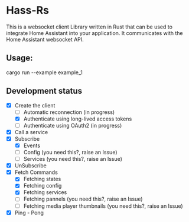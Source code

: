 # Hass-Rs

This is a websocket client Library written in Rust that can be used to integrate Home Assistant into your application. It communicates with the Home Assistant websocket API.


## Usage:

cargo run --example example_1

## Development status

- [x] Create the client
    - [ ] Automatic reconnection (in progress)
    - [x] Authenticate using long-lived access tokens
    - [ ] Authenticate using OAuth2 (in progress)
- [x] Call a service
- [x] Subscribe
    - [x] Events
    - [ ] Config (you need this?, raise an Issue)
    - [ ] Services (you need this?, raise an Issue)
- [x] UnSubscribe
- [x] Fetch Commands
    - [x] Fetching states
    - [x] Fetching config
    - [x] Fetching services
    - [ ] Fetching pannels (you need this?, raise an Issue)
    - [ ] Fetching media player thumbnails (you need this?, raise an Issue)
- [x] Ping - Pong
